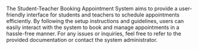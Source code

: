 The Student-Teacher Booking Appointment System aims to provide a user-friendly interface for students and teachers to schedule appointments efficiently. By following the setup instructions and guidelines, users can easily interact with the system to book and manage appointments in a hassle-free manner. For any issues or inquiries, feel free to refer to the provided documentation or contact the system administrator.
